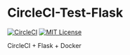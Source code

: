 # CircleCI-Test-Flask
[![CircleCI](https://circleci.com/gh/circleci/CircleCI-Test-Flask.svg?style=svg)](https://circleci.com/gh/circleci/CircleCI-Test-Flask)
[![MIT License](http://img.shields.io/badge/license-MIT-orange.svg?style=flat)](LICENSE)

CircleCI + Flask + Docker